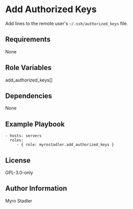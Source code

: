 Add Authorized Keys
===================

Add lines to the remote user's `~/.ssh/authorized_keys` file.

Requirements
------------

None

Role Variables
--------------

add_authorized_keys[]

Dependencies
------------

None

Example Playbook
----------------

```
- hosts: servers
  roles:
     - { role: myrostadler.add_authorized_keys }
```

License
-------

GPL-3.0-only

Author Information
------------------

Myro Stadler
